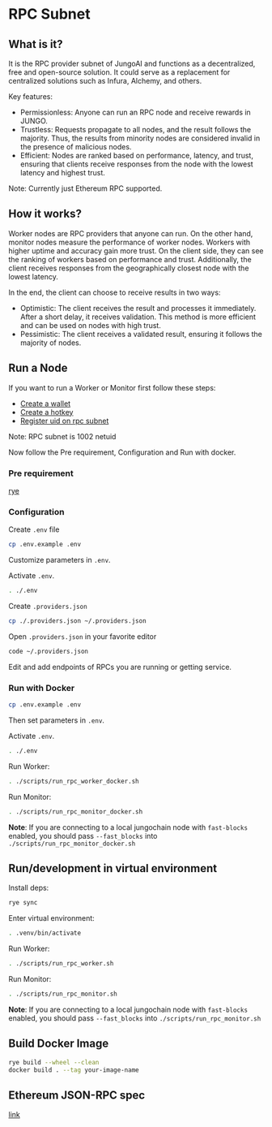 # RPC Subnet 

## What is it?

It is the RPC provider subnet of JungoAI and functions as a decentralized, free and 
open-source solution. It could serve as a replacement for centralized solutions such as 
Infura, Alchemy, and others.

Key features:
- Permissionless: Anyone can run an RPC node and receive rewards in JUNGO.
- Trustless: Requests propagate to all nodes, and the result follows the majority. 
  Thus, the results from minority nodes are considered invalid in the presence of malicious nodes.
- Efficient: Nodes are ranked based on performance, latency, and trust, ensuring that 
  clients receive responses from the node with the lowest latency and highest trust.

Note: Currently just Ethereum RPC supported.

## How it works?

Worker nodes are RPC providers that anyone can run. On the other hand, 
monitor nodes measure the performance of worker nodes. Workers with 
higher uptime and accuracy gain more trust. On the client side, they can 
see the ranking of workers based on performance and trust. Additionally, 
the client receives responses from the geographically closest node with 
the lowest latency.

In the end, the client can choose to receive results in two ways:
- Optimistic: The client receives the result and processes it immediately. After a short delay, it receives validation.
  This method is more efficient and can be used on nodes with high trust.
- Pessimistic: The client receives a validated result, ensuring it follows the majority of nodes.

## Run a Node

If you want to run a Worker or Monitor first follow these steps:
- [Create a wallet](https://jungoai.github.io/jungo-book/builders/create-a-wallet.html) 
- [Create a hotkey](https://jungoai.github.io/jungo-book/builders/create-a-hotkey.html)
- [Register uid on rpc subnet](https://jungoai.github.io/jungo-book/builders/register-uid.html)

Note: RPC subnet is 1002 netuid

Now follow the Pre requirement, Configuration and Run with docker.

### Pre requirement

[rye](https://rye.astral.sh/guide/installation/)

### Configuration

Create `.env` file
```bash
cp .env.example .env
```
Customize parameters in `.env`.

Activate `.env`.
```bash
. ./.env
```

Create `.providers.json`
```bash
cp ./.providers.json ~/.providers.json
```

Open `.providers.json` in your favorite editor
```bash
code ~/.providers.json
```

Edit and add endpoints of RPCs you are running or getting service.

### Run with Docker

```bash
cp .env.example .env
```

Then set parameters in `.env`.

Activate `.env`.
```bash
. ./.env
```

Run Worker:
```bash
. ./scripts/run_rpc_worker_docker.sh
```

Run Monitor:
```bash
. ./scripts/run_rpc_monitor_docker.sh
```

**Note**:
If you are connecting to a local jungochain node with `fast-blocks` enabled, you should pass 
`--fast_blocks` into `./scripts/run_rpc_monitor_docker.sh`

## Run/development in virtual environment

Install deps:
```bash
rye sync
```

Enter virtual environment:
```bash
. .venv/bin/activate
```

Run Worker:
```bash
. ./scripts/run_rpc_worker.sh
```

Run Monitor:
```bash
. ./scripts/run_rpc_monitor.sh
```

**Note**:
If you are connecting to a local jungochain node with `fast-blocks` enabled, you should pass 
`--fast_blocks` into `./scripts/run_rpc_monitor.sh`

## Build Docker Image

```bash
rye build --wheel --clean
docker build . --tag your-image-name
```

## Ethereum JSON-RPC spec

[link](https://playground.open-rpc.org/?schemaUrl=https://raw.githubusercontent.com/ethereum/execution-apis/assembled-spec/openrpc.json&uiSchema%5BappBar%5D%5Bui:splitView%5D=false&uiSchema%5BappBar%5D%5Bui:input%5D=false&uiSchema%5BappBar%5D%5Bui:examplesDropdown%5D=false)
